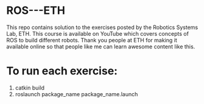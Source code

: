 # ROS---ETH
This repo contains solution to the exercises posted by the Robotics Systems Lab, ETH. This course is available on YouTube which covers concepts of ROS to build different robots. Thank you people at ETH for making it available online so that people like me can learn awesome content like this.

# To run each exercise:
1) catkin build 
2) roslaunch package_name package_name.launch
